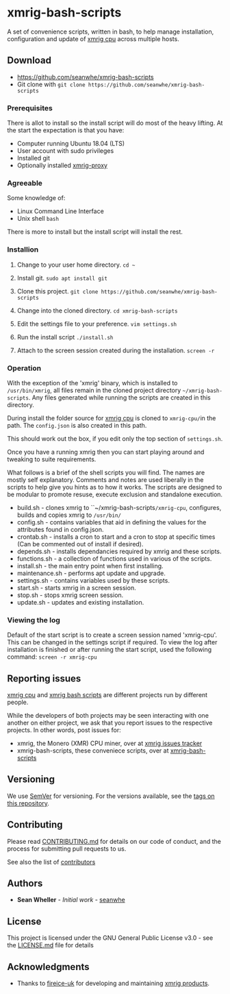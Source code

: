 # xmrig-bash-scripts
A set of convenience scripts, written in bash, to help manage installation, configuration and update of [xmrig cpu](https://github.com/xmrig/xmrig) across multiple hosts. 


## Download
* https://github.com/seanwhe/xmrig-bash-scripts
* Git clone with `git clone https://github.com/seanwhe/xmrig-bash-scripts`

### Prerequisites

There is allot to install so the install script will do most of the heavy lifting.
At the start the expectation is that you have:
* Computer running Ubuntu 18.04 (LTS)
* User account with sudo privileges
* Installed git
* Optionally installed [xmrig-proxy](https://github.com/xmrig/xmrig-proxy)

### Agreeable

Some knowledge of:
* Linux Command Line Interface
* Unix shell `bash`

There is more to install but the install script will install the rest.

### Installion

1. Change to your user home directory.
   `cd ~`

2. Install git.
   `sudo apt install git`

3. Clone this project.
   `git clone https://github.com/seanwhe/xmrig-bash-scripts`

4. Change into the cloned directory. 
   `cd xmrig-bash-scripts`

5. Edit the settings file to your preference.
   `vim settings.sh`

6. Run the install script
   `./install.sh`

7. Attach to the screen session created during the installation.
   `screen -r`

### Operation

With the exception of the 'xmrig' binary, which is installed to `/usr/bin/xmrig`, all files remain in the cloned project directory `~/xmrig-bash-scripts`. Any files generated while running the scripts are created in this directory. 

During install the folder source for [xmrig cpu](https://github.com/xmrig/xmrig) is cloned to `xmrig-cpu/`in the path. The `config.json` is also created in this path. 

This should work out the box, if you edit only the top section of `settings.sh`.

Once you have a running xmrig then you can start playing around and tweaking to suite requirements.

What follows is a brief of the shell scripts you will find. The names are mostly self explanatory. Comments and notes are used liberally in the scripts to help give you hints as to how it works. The scripts are designed to be modular to promote resuse, execute exclusion and standalone execution.

* build.sh - clones xmrig to ``~/xmrig-bash-scripts`/xmrig-cpu`, configures, builds and copies xmrig to `/usr/bin/`
* config.sh - contains variables that aid in defining the values for the attributes found in config.json.
* crontab.sh - installs a cron to start and a cron to stop at specific times (Can be commented out of install if desired).
* depends.sh - installs dependancies required by xmrig and these scripts.
* functions.sh - a collection of functions used in various of the scripts.
* install.sh - the main entry point when first installing.
* maintenance.sh - performs apt update and upgrade.
* settings.sh - contains variables used by these scripts.
* start.sh - starts xmrig in a screen session.
* stop.sh - stops xmrig screen session.
* update.sh - updates and existing installation.

### Viewing the log
Default of the start script is to create a screen session named 'xmrig-cpu'. This can be changed in the settings script if required. To view the log after installation is finished or after running the start script, used the following command:
`screen -r xmrig-cpu`

## Reporting issues

[xmrig cpu](https://github.com/xmrig/xmrig) and [xmrig bash scripts](https://github.com/seanwhe/xmrig-bash-scripts.git) are different projects run by different people. 

While the developers of both projects may be seen interacting with one another on either project, we ask that you report issues to the respective projects. In other words, post issues for:
* xmrig, the Monero (XMR) CPU miner, over at [xmrig issues tracker](https://github.com/xmrig/xmrig/issues)
* xmrig-bash-scripts, these conveniece scripts, over at [xmrig-bash-scripts](https://github.com/seanwhe/xmrig-bash-scripts/issues)

## Versioning

We use [SemVer](http://semver.org/) for versioning. For the versions available, see the [tags on this repository](https://github.com/seanwhe/xmrig-bash-scripts/tags). 

## Contributing
Please read [CONTRIBUTING.md](https://gist.github.com/PurpleBooth/b24679402957c63ec426) for details on our code of conduct, and the process for submitting pull requests to us.

See also the list of [contributors](https://github.com/seanwhe/xmrig-bash-scripts/CONTRIBUTORS)

## Authors

* **Sean Wheller** - *Initial work* - [seanwhe](https://github.com/seanwhe)

## License

This project is licensed under the GNU General Public License v3.0 - see the [LICENSE.md](LICENSE.md) file for details

## Acknowledgments

* Thanks to [fireice-uk](https://github.com/fireice-uk) for developing and maintaining [xmrig products](https://xmrig.com/).
